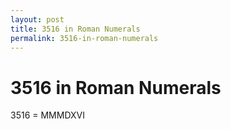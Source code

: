 ```yaml
---
layout: post
title: 3516 in Roman Numerals
permalink: 3516-in-roman-numerals
---
```


# 3516 in Roman Numerals

3516 = MMMDXVI
